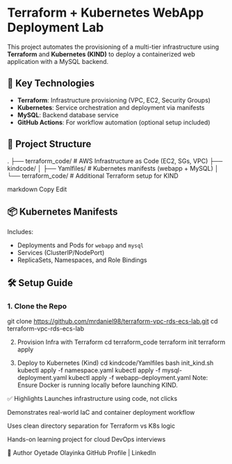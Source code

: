 # Terraform + Kubernetes WebApp Deployment Lab

This project automates the provisioning of a multi-tier infrastructure using **Terraform** and **Kubernetes (KIND)** to deploy a containerized web application with a MySQL backend.

## 🚀 Key Technologies
- **Terraform**: Infrastructure provisioning (VPC, EC2, Security Groups)
- **Kubernetes**: Service orchestration and deployment via manifests
- **MySQL**: Backend database service
- **GitHub Actions**: For workflow automation (optional setup included)

## 🧱 Project Structure

.
├── terraform_code/ # AWS Infrastructure as Code (EC2, SGs, VPC)
├── kindcode/
│ ├── Yamlfiles/ # Kubernetes manifests (webapp + MySQL)
│ └── terraform_code/ # Additional Terraform setup for KIND

markdown
Copy
Edit

## 📦 Kubernetes Manifests
Includes:
- Deployments and Pods for `webapp` and `mysql`
- Services (ClusterIP/NodePort)
- ReplicaSets, Namespaces, and Role Bindings

## 🛠️ Setup Guide

### 1. Clone the Repo
git clone https://github.com/mrdaniel98/terraform-vpc-rds-ecs-lab.git
cd terraform-vpc-rds-ecs-lab

2. Provision Infra with Terraform
cd terraform_code
terraform init
terraform apply

4. Deploy to Kubernetes (Kind)
cd kindcode/Yamlfiles
bash init_kind.sh
kubectl apply -f namespace.yaml
kubectl apply -f mysql-deployment.yaml
kubectl apply -f webapp-deployment.yaml
Note: Ensure Docker is running locally before launching KIND.

✅ Highlights
Launches infrastructure using code, not clicks

Demonstrates real-world IaC and container deployment workflow

Uses clean directory separation for Terraform vs K8s logic

Hands-on learning project for cloud DevOps interviews

🔗 Author
Oyetade Olayinka
GitHub Profile | LinkedIn
